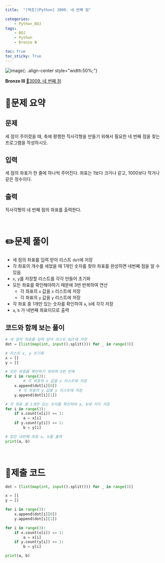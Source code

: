 ```yaml
---
title:  "[백준][Python] 3009. 네 번째 점" 

categories: 
    - Python_BOJ
tags: 
    - BOJ
    - Python
    - Bronze Ⅲ

toc: True
toc_sticky: True
---
```

![image](https://github.com/user-attachments/assets/32319fe8-99e9-4031-b5d1-9f1909b510dc){: .align-center style="width:50%;"}

**Bronze Ⅲ** 
[🔗3009. 네 번째 점](https://www.acmicpc.net/problem/3009)

# 📝문제 요약
## 문제

세 점이 주어졌을 때, 축에 평행한 직사각형을 만들기 위해서 필요한 네 번째 점을 찾는 프로그램을 작성하시오.

## 입력

세 점의 좌표가 한 줄에 하나씩 주어진다. 좌표는 1보다 크거나 같고, 1000보다 작거나 같은 정수이다.

## 출력

직사각형의 네 번째 점의 좌표를 출력한다.


<br>

# ✏️문제 풀이
- 세 점의 좌표를 입력 받아 리스트 `dot`에 저장
- 각 좌표의 개수를 세었을 때 1개인 숫자를 찾아 좌표를 완성하면 네번째 점을 알 수 있음
- `x`, `y`를 저장할 리스트를 각각 만들어 초기화
- 모든 좌표를 확인해야하기 때문에 3번 반복하여 연산
    - 각 좌표의 `x` 값을 `x` 리스트에 저장
    - 각 좌표의 `y` 값을 `y` 리스트에 저장
- 각 좌표 중 1개만 있는 숫자를 확인하여 `a`, `b`에 각각 저장
- `a`, `b` 가 네번째 좌표이므로 출력

## 코드와 함께 보는 풀이

```python
# 세 점의 좌표를 입력 받아 리스트 dot에 저장 
dot = [list(map(int, input().split())) for _ in range(3)]

# 리스트 x, y 초기화
x = []
y = []

# 모든 좌표를 확인하기 위하여 3번 반복
for i in range(3):
		# 각 좌표의 x 값을 x 리스트에 저장
    x.append(dot[i][0])
	  # 각 좌표의 y 값을 y 리스트에 저장
    y.append(dot[i][1])

# 각 좌표 중 1개만 있는 숫자를 확인하여 a, b에 각각 저장
for i in range(3):
    if x.count(x[i]) == 1:
        a = x[i]
    if y.count(y[i]) == 1:
        b = y[i]

# 찾은 네번째 좌표 a, b를 출력
print(a, b)
```


<br>

# 💯제출 코드
```python
dot = [list(map(int, input().split())) for _ in range(3)]

x = []
y = []

for i in range(3):
    x.append(dot[i][0])
    y.append(dot[i][1])

for i in range(3):
    if x.count(x[i]) == 1:
        a = x[i]
    if y.count(y[i]) == 1:
        b = y[i]

print(a, b)
```